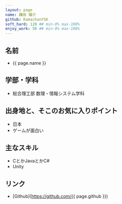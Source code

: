 ```yaml
---
layout: page
name: 鎌田 耀介
github: KamachanYSK
soft_hard: 120 ## min-0% max-100%
enjoy_work: 50 ## min-0% max-100%
---
```


## 名前
- {{ page.name }}

## 学部・学科
- 総合理工部 数理・情報システム学科

## 出身地と、そこのお気に入りポイント
- 日本
- ゲームが面白い

## 主なスキル
- CとかJavaとかC#
- Unity


## リンク
- [Github](https://github.com/{{ page.github }})